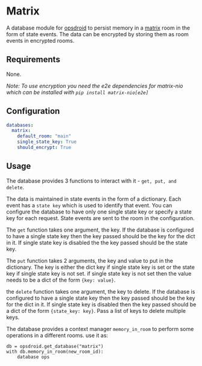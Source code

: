 # Matrix

A database module for [opsdroid](https://github.com/opsdroid/opsdroid) to persist memory in a [matrix](https://matrix.org/) room in the form of state events. The data can be encrypted by storing them as room events in encrypted rooms.

## Requirements

None.

_Note: To use encryption you need the e2e dependencies for matrix-nio which can be installed with `pip install matrix-nio[e2e]`_

## Configuration

```yaml
databases:
  matrix:
    default_room: "main"
    single_state_key: True
    should_encrypt: True
```

## Usage

The database provides 3 functions to interact with it - `get, put, and delete`.

The data is maintained in state events in the form of a dictionary. Each event
has a `state key` which is used to identify that event. You can configure the
database to have only one single state key or specify a state key for each
request. State events are sent to the room in the configuration.

The `get` function takes one argument, the key. If the database is configured to
have a single state key then the key passed should be the key for the dict in it. If
single state key is disabled the the key passed should be the state key.

The `put` function takes 2 arguments, the key and value to put in the
dictionary. The key is either the dict key if single state key is set or the
state key if single state key is not set. if single state key is not set then
the value needs to be a dict of the form `{key: value}`. 

the `delete` function takes one argument, the key to delete. If the database is
configured to have a single state key then the key passed should be the key for
the dict in it. If single state key is disabled then the key passed should be a
dict of the form `{state_key: key}`. Pass a list of keys to delete multiple keys.

The database provides a context manager `memory_in_room` to perform some
operations in a different rooms. use it as:
```
db = opsdroid.get_database("matrix")
with db.memory_in_room(new_room_id):
	database ops
```
